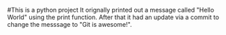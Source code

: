 #This is a python project
It orignally printed out a message called "Hello World" using the print function. After that it had an update via a commit to change the messsage to "Git is awesome!". 
